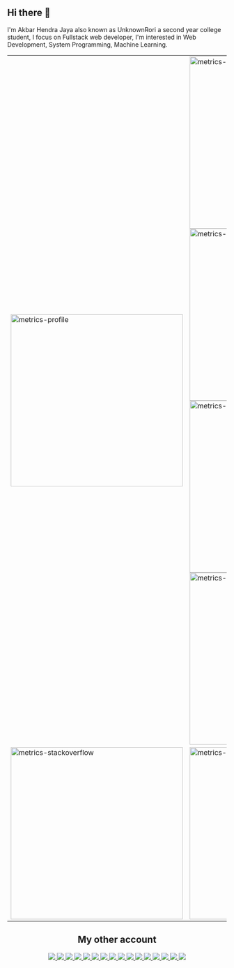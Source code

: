 ## Hi there 👋
I'm Akbar Hendra Jaya also known as UnknownRori a second year college student, I focus on Fullstack web developer, I'm interested in Web Development, System Programming, Machine Learning.

<table>
  <tr>
    <td width="395">
      <img width="395" alt="metrics-profile" src="https://gist.githubusercontent.com/UnknownRori/35c73a169c0e5db7a0cb455f5e7bc048/raw/metrics-profile.svg"" />
    </td>
    <td width="395">
      <img width="395" alt="metrics-languages" src="https://gist.githubusercontent.com/UnknownRori/35c73a169c0e5db7a0cb455f5e7bc048/raw/metrics-languages.svg" />
      <img width="395" alt="metrics-wakatime" src="https://gist.githubusercontent.com/UnknownRori/35c73a169c0e5db7a0cb455f5e7bc048/raw/metrics-wakatime.svg" />
      <img width="395" alt="metrics-wakatime" src="https://gist.githubusercontent.com/UnknownRori/35c73a169c0e5db7a0cb455f5e7bc048/raw/2efa23aa0273145f7f33d565911694af7679a64c/metrics-recent-music-spotify.svg" />
      <img width="395" alt="metrics-wakatime" src="https://gist.githubusercontent.com/UnknownRori/35c73a169c0e5db7a0cb455f5e7bc048/raw/2efa23aa0273145f7f33d565911694af7679a64c/metrics-top-tracks-spotify.svg" />
    </td>
  </tr>
  <tr>
    <td width="395">
      <img width="395" alt="metrics-stackoverflow" src="https://gist.githubusercontent.com/UnknownRori/35c73a169c0e5db7a0cb455f5e7bc048/raw/metrics-stackoverflow.svg" />
    </td>
    <td width="395">
      <img width="395" alt="metrics-habits" src="https://gist.githubusercontent.com/UnknownRori/35c73a169c0e5db7a0cb455f5e7bc048/raw/metrics-habits.svg" />
    </td>
  </tr>
</table>
  
<div align="center">
  <h2>My other account</h2>
  <a href="https://twitter.com/UnknownRori" target="_blank">
    <img src="https://img.shields.io/badge/Twitter-1DA1F2?style=for-the-badge&logo=twitter&logoColor=white"/>
  </a>
  <a href="https://stackoverflow.com/users/13991588/unknownrori">
    <img src="https://img.shields.io/badge/Stack_Overflow-FE7A16?style=for-the-badge&logo=stack-overflow&logoColor=white"/>
  </a>
  <a href="https://stackexchange.com/users/19154447/unknownrori">
    <img src="https://img.shields.io/badge/StackExchange-%23ffffff.svg?style=for-the-badge&logo=StackExchange&logoColor=white"/>
  </a>
  <a href="https://www.figma.com/@UnknownRori" target="_blank">
    <img src="https://img.shields.io/badge/figma-%23F24E1E.svg?style=for-the-badge&logo=figma&logoColor=white"/>
  </a>
  <a href="https://discord.com/users/611902987744313345" target="_blank">
    <img src="https://img.shields.io/badge/-Discord-7289da?style=for-the-badge&logo=discord&logoColor=white" />
  </a>
  <a href="https://unknownrori.itch.io/" target="_blank">
    <img src="https://img.shields.io/badge/Itch-%23FF0B34.svg?style=for-the-badge&logo=Itch.io&logoColor=white" />
  </a>
  <a href="https://steamcommunity.com/id/UnknownRori/" target="_blank">
    <img src="https://img.shields.io/badge/steam-%23000000.svg?style=for-the-badge&logo=steam&logoColor=white" />
  </a>
  <a href="https://www.instagram.com/unknownrori/" target="_blank">
    <img src="https://img.shields.io/badge/Instagram-%23E4405F.svg?style=for-the-badge&logo=Instagram&logoColor=white" />
  </a>
  <a href="https://unknownrori-blogspot.blogspot.com/" target="_blank">
    <img src="https://img.shields.io/badge/Blogger-FF5722?style=for-the-badge&logo=blogger&logoColor=white" />
  </a>
  <a href="https://www.linkedin.com/in/unknownrori" target="_blank">
    <img src="https://img.shields.io/badge/linkedin-%230077B5.svg?style=for-the-badge&logo=linkedin&logoColor=white" />
  </a>
  <a href="https://www.freecodecamp.org/UnknownRori" target="_blank">
    <img src="https://img.shields.io/badge/Freecodecamp-%23123.svg?&style=for-the-badge&logo=freecodecamp&logoColor=green" />
  </a>
  <a href="https://www.codewars.com/users/UnknownRori" target="_blank">
    <img src="https://img.shields.io/badge/Codewars-B1361E?style=for-the-badge&logo=codewars&logoColor=grey" />
  </a>
  <a href="https://www.patreon.com/UnknownRori" target="_blank">
    <img src="https://img.shields.io/badge/Patreon-F96854?style=for-the-badge&logo=patreon&logoColor=white" />
  </a>
  <a href="https://open.spotify.com/user/31r62u3ch2kpe2vmk2bb3daulywy" target="_blank">
    <img src="https://img.shields.io/badge/Spotify-1ED760?style=for-the-badge&logo=spotify&logoColor=white" />
  </a>
  <a href="https://www.npmjs.com/~unknownrori" target="_blank">
    <img src="https://img.shields.io/badge/NPM-%23CB3837.svg?style=for-the-badge&logo=npm&logoColor=white" />
  </a>
  <a href="https://www.deviantart.com/unknownrori" target="_blank">
    <img src="https://img.shields.io/badge/DeviantArt-05CC47?style=for-the-badge&logo=deviantart&logoColor=white" />
  </a>
</div>
  
